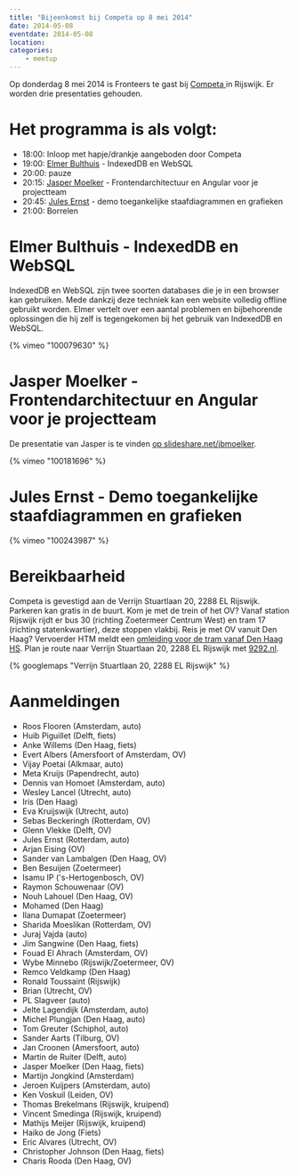 ```yaml
---
title: "Bijeenkomst bij Competa op 8 mei 2014"
date: 2014-05-08
eventdate: 2014-05-08
location: 
categories: 
    - meetup
---
```

Op donderdag 8 mei 2014 is Fronteers te gast bij [Competa ](http://www.competa.com/) in Rijswijk. Er worden drie presentaties gehouden.

# Het programma is als volgt:

* 18:00: Inloop met hapje/drankje aangeboden door Competa
* 19:00: [Elmer Bulthuis](https://twitter.com/elmerbulthuis) - IndexedDB en WebSQL
* 20:00: pauze
* 20:15: [Jasper Moelker](https://twitter.com/jbmoelker) - Frontendarchitectuur en Angular voor je projectteam
* 20:45: [Jules Ernst](https://twitter.com/JulezRulez) - demo toegankelijke staafdiagrammen en grafieken
* 21:00: Borrelen

# Elmer Bulthuis - IndexedDB en WebSQL

IndexedDB en WebSQL zijn twee soorten databases die je in een browser kan gebruiken. Mede dankzij deze techniek kan een website volledig offline gebruikt worden. Elmer vertelt over een aantal problemen en bijbehorende oplossingen die hij zelf is tegengekomen bij het gebruik van IndexedDB en WebSQL.

{% vimeo "100079630" %}

# Jasper Moelker - Frontendarchitectuur en Angular voor je projectteam

De presentatie van Jasper is te vinden [op slideshare.net/jbmoelker](http://www.slideshare.net/jbmoelker/voorhoede-frontend-architecture).

{% vimeo "100181696" %}

# Jules Ernst - Demo toegankelijke staafdiagrammen en grafieken

{% vimeo "100243987" %}

# Bereikbaarheid

Competa is gevestigd aan de Verrijn Stuartlaan 20, 2288 EL Rijswijk. Parkeren kan gratis in de buurt. 
Kom je met de trein of het OV? Vanaf station Rijswijk rijdt er bus 30 (richting Zoetermeer Centrum West) en tram 17 (richting statenkwartier), deze stoppen vlakbij. Reis je met OV vanuit Den Haag? Vervoerder HTM meldt een [omleiding voor de tram vanaf Den Haag HS](http://www.htm.nl/reisinformatie/wijzigingen/omleiding-tram-bij-station-hs-van-28-april-tm-25-mei/). 
Plan je route naar Verrijn Stuartlaan 20, 2288 EL Rijswijk met [9292.nl](http://9292.nl/).





{% googlemaps "Verrijn Stuartlaan 20, 2288 EL Rijswijk" %}

# Aanmeldingen

* Roos Flooren (Amsterdam, auto)
* Huib Piguillet (Delft, fiets)
* Anke Willems (Den Haag, fiets)
* Evert Albers (Amersfoort of Amsterdam, OV)
* Vijay Poetai (Alkmaar, auto)
* Meta Kruijs (Papendrecht, auto)
* Dennis van Homoet (Amsterdam, auto)
* Wesley Lancel (Utrecht, auto)
* Iris (Den Haag)
* Eva Kruijswijk (Utrecht, auto)
* Sebas Beckeringh (Rotterdam, OV)
* Glenn Vlekke (Delft, OV)
* Jules Ernst (Rotterdam, auto)
* Arjan Eising (OV)
* Sander van Lambalgen (Den Haag, OV)
* Ben Besuijen (Zoetermeer)
* Isamu IP ('s-Hertogenbosch, OV)
* Raymon Schouwenaar (OV)
* Nouh Lahouel (Den Haag, OV)
* Mohamed (Den Haag)
* Ilana Dumapat (Zoetermeer)
* Sharida Moeslikan (Rotterdam, OV)
* Juraj Vajda (auto)
* Jim Sangwine (Den Haag, fiets)
* Fouad El Ahrach (Amsterdam, OV)
* Wybe Minnebo (Rijswijk/Zoetermeer, OV)
* Remco Veldkamp (Den Haag)
* Ronald Toussaint (Rijswijk)
* Brian (Utrecht, OV)
* PL Slagveer (auto)
* Jelte Lagendijk (Amsterdam, auto)
* Michel Plungjan (Den Haag, auto)
* Tom Greuter (Schiphol, auto)
* Sander Aarts (Tilburg, OV)
* Jan Croonen (Amersfoort, auto)
* Martin de Ruiter (Delft, auto)
* Jasper Moelker (Den Haag, fiets)
* Martijn Jongkind (Amsterdam)
* Jeroen Kuijpers (Amsterdam, auto)
* Ken Voskuil (Leiden, OV)
* Thomas Brekelmans (Rijswijk, kruipend)
* Vincent Smedinga (Rijswijk, kruipend)
* Mathijs Meijer (Rijswijk, kruipend)
* Haiko de Jong (Fiets)
* Eric Alvares (Utrecht, OV)
* Christopher Johnson (Den Haag, fiets)
* Charis Rooda (Den Haag, OV)

